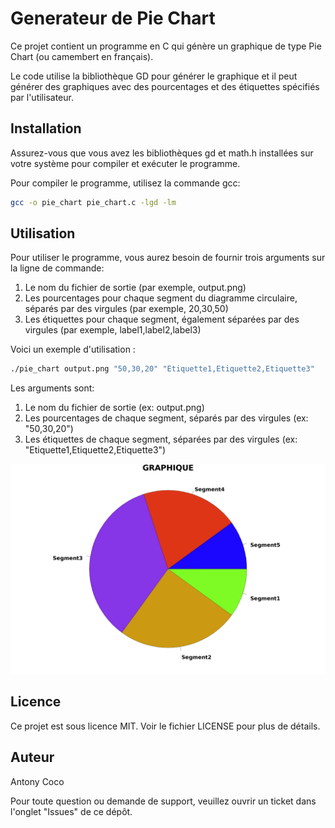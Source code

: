 # Generateur de Pie Chart

Ce projet contient un programme en C qui génère un graphique de type Pie Chart (ou camembert en français). 

Le code utilise la bibliothèque GD pour générer le graphique et il peut générer des graphiques avec des pourcentages et des étiquettes spécifiés par l'utilisateur.

## Installation

Assurez-vous que vous avez les bibliothèques gd et math.h installées sur votre système pour compiler et exécuter le programme.

Pour compiler le programme, utilisez la commande gcc:

```bash
gcc -o pie_chart pie_chart.c -lgd -lm
```

## Utilisation

Pour utiliser le programme, vous aurez besoin de fournir trois arguments sur la ligne de commande:

1. Le nom du fichier de sortie (par exemple, output.png)
2. Les pourcentages pour chaque segment du diagramme circulaire, séparés par des virgules (par exemple, 20,30,50)
3. Les étiquettes pour chaque segment, également séparées par des virgules (par exemple, label1,label2,label3)

Voici un exemple d'utilisation :

```bash
./pie_chart output.png "50,30,20" "Etiquette1,Etiquette2,Etiquette3"
```

Les arguments sont:

1. Le nom du fichier de sortie (ex: output.png)
2. Les pourcentages de chaque segment, séparés par des virgules (ex: "50,30,20")
3. Les étiquettes de chaque segment, séparées par des virgules (ex: "Etiquette1,Etiquette2,Etiquette3")

![Texte alternatif](images/output.png)

## Licence

Ce projet est sous licence MIT. Voir le fichier LICENSE pour plus de détails.

## Auteur

Antony Coco

Pour toute question ou demande de support, veuillez ouvrir un ticket dans l'onglet "Issues" de ce dépôt.

